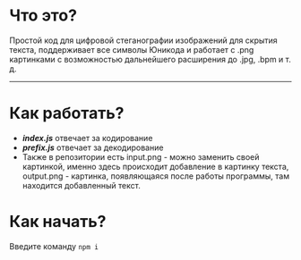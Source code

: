 # Что это?
Простой код для цифровой стеганографии изображений для скрытия текста, поддерживает все символы Юникода и работает с .png картинками с возможностью дальнейшего расширения до .jpg, .bpm и т. д.
____
# Как работать?
- ***index.js*** отвечает за кодирование
- ***prefix.js*** отвечает за декодирование
- Также в репозитории есть input.png - можно заменить своей картинкой, именно здесь происходит добавление в картинку текста, output.png - картинка, появляющаяся после работы программы, там находится добавленный текст.
# Как начать?
Введите команду ```npm i```
